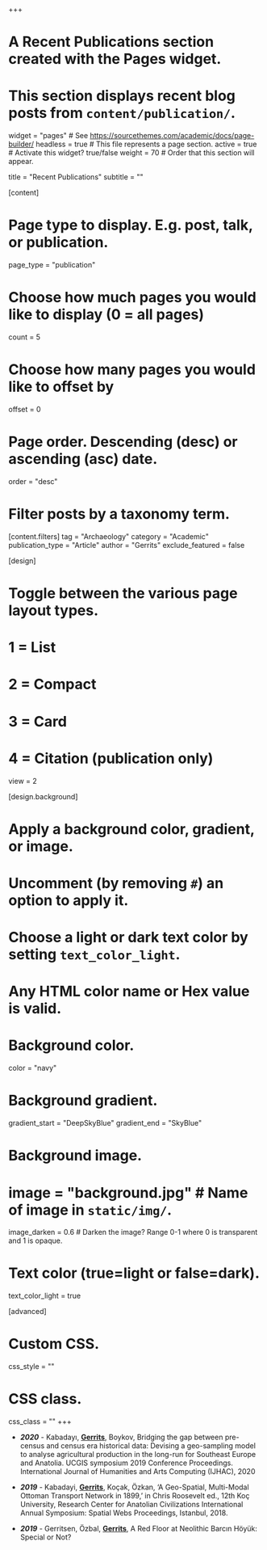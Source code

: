 +++
# A Recent Publications section created with the Pages widget.
# This section displays recent blog posts from `content/publication/`.

widget = "pages"  # See https://sourcethemes.com/academic/docs/page-builder/
headless = true  # This file represents a page section.
active = true  # Activate this widget? true/false
weight = 70  # Order that this section will appear.

title = "Recent Publications"
subtitle = ""

[content]
  # Page type to display. E.g. post, talk, or publication.
  page_type = "publication"
  
  # Choose how much pages you would like to display (0 = all pages)
  count = 5
  
  # Choose how many pages you would like to offset by
  offset = 0

  # Page order. Descending (desc) or ascending (asc) date.
  order = "desc"

  # Filter posts by a taxonomy term.
  [content.filters]
    tag = "Archaeology"
    category = "Academic"
    publication_type = "Article"
    author = "Gerrits"
    exclude_featured = false
  
[design]
  # Toggle between the various page layout types.
  #   1 = List
  #   2 = Compact
  #   3 = Card
  #   4 = Citation (publication only)
  view = 2
  
[design.background]
  # Apply a background color, gradient, or image.
  #   Uncomment (by removing `#`) an option to apply it.
  #   Choose a light or dark text color by setting `text_color_light`.
  #   Any HTML color name or Hex value is valid.
    
  # Background color.
  color = "navy"
  
  # Background gradient.
  gradient_start = "DeepSkyBlue"
  gradient_end = "SkyBlue"
  
  # Background image.
  # image = "background.jpg"  # Name of image in `static/img/`.
  image_darken = 0.6  # Darken the image? Range 0-1 where 0 is transparent and 1 is opaque.

  # Text color (true=light or false=dark).
  text_color_light = true  
  
[advanced]
 # Custom CSS. 
 css_style = ""
 
 # CSS class.
 css_class = ""
+++

* ***2020*** - Kabadayı, <u>**Gerrits**</u>, Boykov, Bridging the gap between pre-census and census era historical data: Devising a geo-sampling model to analyse agricultural production in the long-run for Southeast Europe and Anatolia. UCGIS symposium 2019 Conference Proceedings. International Journal of Humanities and Arts Computing (IJHAC), 2020

* ***2019*** - Kabadayi, <u>**Gerrits**</u>, Koçak, Özkan, ‘A Geo-Spatial, Multi-Modal Ottoman Transport Network in 1899,’ in Chris Roosevelt ed., 12th Koç University, Research Center for Anatolian Civilizations International Annual Symposium: Spatial Webs Proceedings, Istanbul, 2018.

* ***2019*** - Gerritsen, Özbal, <u>**Gerrits**</u>, A Red Floor at Neolithic Barcın Höyük: Special or Not?

<!-- {{% alert note %}}
Quickly discover relevant content by [filtering publications]({{< ref "/publication/_index.md" >}}).
{{% /alert %}} -->
